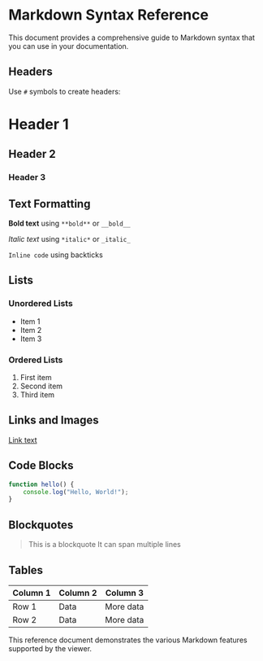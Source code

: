# Markdown Syntax Reference

This document provides a comprehensive guide to Markdown syntax that you can use in your documentation.

## Headers

Use `#` symbols to create headers:

# Header 1
## Header 2  
### Header 3

## Text Formatting

**Bold text** using `**bold**` or `__bold__`

*Italic text* using `*italic*` or `_italic_`

`Inline code` using backticks

## Lists

### Unordered Lists
* Item 1
* Item 2
* Item 3

### Ordered Lists
1. First item
2. Second item
3. Third item

## Links and Images

[Link text](https://example.com)

## Code Blocks

```javascript
function hello() {
    console.log("Hello, World!");
}
```

## Blockquotes

> This is a blockquote
> It can span multiple lines

## Tables

| Column 1 | Column 2 | Column 3 |
|----------|----------|----------|
| Row 1    | Data     | More data|
| Row 2    | Data     | More data|

This reference document demonstrates the various Markdown features supported by the viewer.